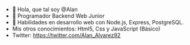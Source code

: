 - 👋 Hola, que tal soy @Alan
- 👀 Programador Backend Web Junior
- 🌱 Habilidades en desarrollo web con  Node.js, Express, PostgreSQL.
- Mis otros conocimientos: Html5, Css y JavaScript (Básico)
- Twitter: https://twitter.com/Alan_Alvarez92

<!---
Zequiel92/Zequiel92 is a ✨ special ✨ repository because its `README.md` (this file) appears on your GitHub profile.
You can click the Preview link to take a look at your changes.
--->
